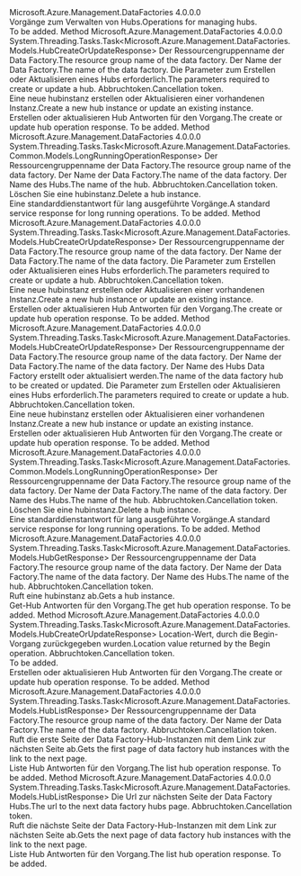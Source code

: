 <Type Name="IHubOperations" FullName="Microsoft.Azure.Management.DataFactories.Core.IHubOperations">
  <TypeSignature Language="C#" Value="public interface IHubOperations" />
  <TypeSignature Language="ILAsm" Value=".class public interface auto ansi abstract IHubOperations" />
  <TypeSignature Language="DocId" Value="T:Microsoft.Azure.Management.DataFactories.Core.IHubOperations" />
  <TypeSignature Language="VB.NET" Value="Public Interface IHubOperations" />
  <TypeSignature Language="F#" Value="type IHubOperations = interface" />
  <AssemblyInfo>
    <AssemblyName>Microsoft.Azure.Management.DataFactories</AssemblyName>
    <AssemblyVersion>4.0.0.0</AssemblyVersion>
  </AssemblyInfo>
  <Interfaces />
  <Docs>
    <summary>
            <span data-ttu-id="1c28f-101">Vorgänge zum Verwalten von Hubs.</span><span class="sxs-lookup"><span data-stu-id="1c28f-101">Operations for managing hubs.</span></span>
            </summary>
    <remarks>To be added.</remarks>
  </Docs>
  <Members>
    <Member MemberName="BeginCreateOrUpdateAsync">
      <MemberSignature Language="C#" Value="public System.Threading.Tasks.Task&lt;Microsoft.Azure.Management.DataFactories.Models.HubCreateOrUpdateResponse&gt; BeginCreateOrUpdateAsync (string resourceGroupName, string dataFactoryName, Microsoft.Azure.Management.DataFactories.Models.HubCreateOrUpdateParameters parameters, System.Threading.CancellationToken cancellationToken);" />
      <MemberSignature Language="ILAsm" Value=".method public hidebysig newslot virtual instance class System.Threading.Tasks.Task`1&lt;class Microsoft.Azure.Management.DataFactories.Models.HubCreateOrUpdateResponse&gt; BeginCreateOrUpdateAsync(string resourceGroupName, string dataFactoryName, class Microsoft.Azure.Management.DataFactories.Models.HubCreateOrUpdateParameters parameters, valuetype System.Threading.CancellationToken cancellationToken) cil managed" />
      <MemberSignature Language="DocId" Value="M:Microsoft.Azure.Management.DataFactories.Core.IHubOperations.BeginCreateOrUpdateAsync(System.String,System.String,Microsoft.Azure.Management.DataFactories.Models.HubCreateOrUpdateParameters,System.Threading.CancellationToken)" />
      <MemberSignature Language="F#" Value="abstract member BeginCreateOrUpdateAsync : string * string * Microsoft.Azure.Management.DataFactories.Models.HubCreateOrUpdateParameters * System.Threading.CancellationToken -&gt; System.Threading.Tasks.Task&lt;Microsoft.Azure.Management.DataFactories.Models.HubCreateOrUpdateResponse&gt;" Usage="iHubOperations.BeginCreateOrUpdateAsync (resourceGroupName, dataFactoryName, parameters, cancellationToken)" />
      <MemberType>Method</MemberType>
      <AssemblyInfo>
        <AssemblyName>Microsoft.Azure.Management.DataFactories</AssemblyName>
        <AssemblyVersion>4.0.0.0</AssemblyVersion>
      </AssemblyInfo>
      <ReturnValue>
        <ReturnType>System.Threading.Tasks.Task&lt;Microsoft.Azure.Management.DataFactories.Models.HubCreateOrUpdateResponse&gt;</ReturnType>
      </ReturnValue>
      <Parameters>
        <Parameter Name="resourceGroupName" Type="System.String" />
        <Parameter Name="dataFactoryName" Type="System.String" />
        <Parameter Name="parameters" Type="Microsoft.Azure.Management.DataFactories.Models.HubCreateOrUpdateParameters" />
        <Parameter Name="cancellationToken" Type="System.Threading.CancellationToken" />
      </Parameters>
      <Docs>
        <param name="resourceGroupName">
            <span data-ttu-id="1c28f-102">Der Ressourcengruppenname der Data Factory.</span><span class="sxs-lookup"><span data-stu-id="1c28f-102">The resource group name of the data factory.</span></span>
            </param>
        <param name="dataFactoryName">
            <span data-ttu-id="1c28f-103">Der Name der Data Factory.</span><span class="sxs-lookup"><span data-stu-id="1c28f-103">The name of the data factory.</span></span>
            </param>
        <param name="parameters">
            <span data-ttu-id="1c28f-104">Die Parameter zum Erstellen oder Aktualisieren eines Hubs erforderlich.</span><span class="sxs-lookup"><span data-stu-id="1c28f-104">The parameters required to create or update a hub.</span></span>
            </param>
        <param name="cancellationToken">
            <span data-ttu-id="1c28f-105">Abbruchtoken.</span><span class="sxs-lookup"><span data-stu-id="1c28f-105">Cancellation token.</span></span>
            </param>
        <summary>
            <span data-ttu-id="1c28f-106">Eine neue hubinstanz erstellen oder Aktualisieren einer vorhandenen Instanz.</span><span class="sxs-lookup"><span data-stu-id="1c28f-106">Create a new hub instance or update an existing instance.</span></span>
            </summary>
        <returns>
            <span data-ttu-id="1c28f-107">Erstellen oder aktualisieren Hub Antworten für den Vorgang.</span><span class="sxs-lookup"><span data-stu-id="1c28f-107">The create or update hub operation response.</span></span>
            </returns>
        <remarks>To be added.</remarks>
      </Docs>
    </Member>
    <Member MemberName="BeginDeleteAsync">
      <MemberSignature Language="C#" Value="public System.Threading.Tasks.Task&lt;Microsoft.Azure.Management.DataFactories.Common.Models.LongRunningOperationResponse&gt; BeginDeleteAsync (string resourceGroupName, string dataFactoryName, string hubName, System.Threading.CancellationToken cancellationToken);" />
      <MemberSignature Language="ILAsm" Value=".method public hidebysig newslot virtual instance class System.Threading.Tasks.Task`1&lt;class Microsoft.Azure.Management.DataFactories.Common.Models.LongRunningOperationResponse&gt; BeginDeleteAsync(string resourceGroupName, string dataFactoryName, string hubName, valuetype System.Threading.CancellationToken cancellationToken) cil managed" />
      <MemberSignature Language="DocId" Value="M:Microsoft.Azure.Management.DataFactories.Core.IHubOperations.BeginDeleteAsync(System.String,System.String,System.String,System.Threading.CancellationToken)" />
      <MemberSignature Language="F#" Value="abstract member BeginDeleteAsync : string * string * string * System.Threading.CancellationToken -&gt; System.Threading.Tasks.Task&lt;Microsoft.Azure.Management.DataFactories.Common.Models.LongRunningOperationResponse&gt;" Usage="iHubOperations.BeginDeleteAsync (resourceGroupName, dataFactoryName, hubName, cancellationToken)" />
      <MemberType>Method</MemberType>
      <AssemblyInfo>
        <AssemblyName>Microsoft.Azure.Management.DataFactories</AssemblyName>
        <AssemblyVersion>4.0.0.0</AssemblyVersion>
      </AssemblyInfo>
      <ReturnValue>
        <ReturnType>System.Threading.Tasks.Task&lt;Microsoft.Azure.Management.DataFactories.Common.Models.LongRunningOperationResponse&gt;</ReturnType>
      </ReturnValue>
      <Parameters>
        <Parameter Name="resourceGroupName" Type="System.String" />
        <Parameter Name="dataFactoryName" Type="System.String" />
        <Parameter Name="hubName" Type="System.String" />
        <Parameter Name="cancellationToken" Type="System.Threading.CancellationToken" />
      </Parameters>
      <Docs>
        <param name="resourceGroupName">
            <span data-ttu-id="1c28f-108">Der Ressourcengruppenname der Data Factory.</span><span class="sxs-lookup"><span data-stu-id="1c28f-108">The resource group name of the data factory.</span></span>
            </param>
        <param name="dataFactoryName">
            <span data-ttu-id="1c28f-109">Der Name der Data Factory.</span><span class="sxs-lookup"><span data-stu-id="1c28f-109">The name of the data factory.</span></span>
            </param>
        <param name="hubName">
            <span data-ttu-id="1c28f-110">Der Name des Hubs.</span><span class="sxs-lookup"><span data-stu-id="1c28f-110">The name of the hub.</span></span>
            </param>
        <param name="cancellationToken">
            <span data-ttu-id="1c28f-111">Abbruchtoken.</span><span class="sxs-lookup"><span data-stu-id="1c28f-111">Cancellation token.</span></span>
            </param>
        <summary>
            <span data-ttu-id="1c28f-112">Löschen Sie eine hubinstanz.</span><span class="sxs-lookup"><span data-stu-id="1c28f-112">Delete a hub instance.</span></span>
            </summary>
        <returns>
            <span data-ttu-id="1c28f-113">Eine standarddienstantwort für lang ausgeführte Vorgänge.</span><span class="sxs-lookup"><span data-stu-id="1c28f-113">A standard service response for long running operations.</span></span>
            </returns>
        <remarks>To be added.</remarks>
      </Docs>
    </Member>
    <Member MemberName="CreateOrUpdateAsync">
      <MemberSignature Language="C#" Value="public System.Threading.Tasks.Task&lt;Microsoft.Azure.Management.DataFactories.Models.HubCreateOrUpdateResponse&gt; CreateOrUpdateAsync (string resourceGroupName, string dataFactoryName, Microsoft.Azure.Management.DataFactories.Models.HubCreateOrUpdateParameters parameters, System.Threading.CancellationToken cancellationToken);" />
      <MemberSignature Language="ILAsm" Value=".method public hidebysig newslot virtual instance class System.Threading.Tasks.Task`1&lt;class Microsoft.Azure.Management.DataFactories.Models.HubCreateOrUpdateResponse&gt; CreateOrUpdateAsync(string resourceGroupName, string dataFactoryName, class Microsoft.Azure.Management.DataFactories.Models.HubCreateOrUpdateParameters parameters, valuetype System.Threading.CancellationToken cancellationToken) cil managed" />
      <MemberSignature Language="DocId" Value="M:Microsoft.Azure.Management.DataFactories.Core.IHubOperations.CreateOrUpdateAsync(System.String,System.String,Microsoft.Azure.Management.DataFactories.Models.HubCreateOrUpdateParameters,System.Threading.CancellationToken)" />
      <MemberSignature Language="F#" Value="abstract member CreateOrUpdateAsync : string * string * Microsoft.Azure.Management.DataFactories.Models.HubCreateOrUpdateParameters * System.Threading.CancellationToken -&gt; System.Threading.Tasks.Task&lt;Microsoft.Azure.Management.DataFactories.Models.HubCreateOrUpdateResponse&gt;" Usage="iHubOperations.CreateOrUpdateAsync (resourceGroupName, dataFactoryName, parameters, cancellationToken)" />
      <MemberType>Method</MemberType>
      <AssemblyInfo>
        <AssemblyName>Microsoft.Azure.Management.DataFactories</AssemblyName>
        <AssemblyVersion>4.0.0.0</AssemblyVersion>
      </AssemblyInfo>
      <ReturnValue>
        <ReturnType>System.Threading.Tasks.Task&lt;Microsoft.Azure.Management.DataFactories.Models.HubCreateOrUpdateResponse&gt;</ReturnType>
      </ReturnValue>
      <Parameters>
        <Parameter Name="resourceGroupName" Type="System.String" />
        <Parameter Name="dataFactoryName" Type="System.String" />
        <Parameter Name="parameters" Type="Microsoft.Azure.Management.DataFactories.Models.HubCreateOrUpdateParameters" />
        <Parameter Name="cancellationToken" Type="System.Threading.CancellationToken" />
      </Parameters>
      <Docs>
        <param name="resourceGroupName">
            <span data-ttu-id="1c28f-114">Der Ressourcengruppenname der Data Factory.</span><span class="sxs-lookup"><span data-stu-id="1c28f-114">The resource group name of the data factory.</span></span>
            </param>
        <param name="dataFactoryName">
            <span data-ttu-id="1c28f-115">Der Name der Data Factory.</span><span class="sxs-lookup"><span data-stu-id="1c28f-115">The name of the data factory.</span></span>
            </param>
        <param name="parameters">
            <span data-ttu-id="1c28f-116">Die Parameter zum Erstellen oder Aktualisieren eines Hubs erforderlich.</span><span class="sxs-lookup"><span data-stu-id="1c28f-116">The parameters required to create or update a hub.</span></span>
            </param>
        <param name="cancellationToken">
            <span data-ttu-id="1c28f-117">Abbruchtoken.</span><span class="sxs-lookup"><span data-stu-id="1c28f-117">Cancellation token.</span></span>
            </param>
        <summary>
            <span data-ttu-id="1c28f-118">Eine neue hubinstanz erstellen oder Aktualisieren einer vorhandenen Instanz.</span><span class="sxs-lookup"><span data-stu-id="1c28f-118">Create a new hub instance or update an existing instance.</span></span>
            </summary>
        <returns>
            <span data-ttu-id="1c28f-119">Erstellen oder aktualisieren Hub Antworten für den Vorgang.</span><span class="sxs-lookup"><span data-stu-id="1c28f-119">The create or update hub operation response.</span></span>
            </returns>
        <remarks>To be added.</remarks>
      </Docs>
    </Member>
    <Member MemberName="CreateOrUpdateWithRawJsonContentAsync">
      <MemberSignature Language="C#" Value="public System.Threading.Tasks.Task&lt;Microsoft.Azure.Management.DataFactories.Models.HubCreateOrUpdateResponse&gt; CreateOrUpdateWithRawJsonContentAsync (string resourceGroupName, string dataFactoryName, string hubName, Microsoft.Azure.Management.DataFactories.Models.HubCreateOrUpdateWithRawJsonContentParameters parameters, System.Threading.CancellationToken cancellationToken);" />
      <MemberSignature Language="ILAsm" Value=".method public hidebysig newslot virtual instance class System.Threading.Tasks.Task`1&lt;class Microsoft.Azure.Management.DataFactories.Models.HubCreateOrUpdateResponse&gt; CreateOrUpdateWithRawJsonContentAsync(string resourceGroupName, string dataFactoryName, string hubName, class Microsoft.Azure.Management.DataFactories.Models.HubCreateOrUpdateWithRawJsonContentParameters parameters, valuetype System.Threading.CancellationToken cancellationToken) cil managed" />
      <MemberSignature Language="DocId" Value="M:Microsoft.Azure.Management.DataFactories.Core.IHubOperations.CreateOrUpdateWithRawJsonContentAsync(System.String,System.String,System.String,Microsoft.Azure.Management.DataFactories.Models.HubCreateOrUpdateWithRawJsonContentParameters,System.Threading.CancellationToken)" />
      <MemberSignature Language="F#" Value="abstract member CreateOrUpdateWithRawJsonContentAsync : string * string * string * Microsoft.Azure.Management.DataFactories.Models.HubCreateOrUpdateWithRawJsonContentParameters * System.Threading.CancellationToken -&gt; System.Threading.Tasks.Task&lt;Microsoft.Azure.Management.DataFactories.Models.HubCreateOrUpdateResponse&gt;" Usage="iHubOperations.CreateOrUpdateWithRawJsonContentAsync (resourceGroupName, dataFactoryName, hubName, parameters, cancellationToken)" />
      <MemberType>Method</MemberType>
      <AssemblyInfo>
        <AssemblyName>Microsoft.Azure.Management.DataFactories</AssemblyName>
        <AssemblyVersion>4.0.0.0</AssemblyVersion>
      </AssemblyInfo>
      <ReturnValue>
        <ReturnType>System.Threading.Tasks.Task&lt;Microsoft.Azure.Management.DataFactories.Models.HubCreateOrUpdateResponse&gt;</ReturnType>
      </ReturnValue>
      <Parameters>
        <Parameter Name="resourceGroupName" Type="System.String" />
        <Parameter Name="dataFactoryName" Type="System.String" />
        <Parameter Name="hubName" Type="System.String" />
        <Parameter Name="parameters" Type="Microsoft.Azure.Management.DataFactories.Models.HubCreateOrUpdateWithRawJsonContentParameters" />
        <Parameter Name="cancellationToken" Type="System.Threading.CancellationToken" />
      </Parameters>
      <Docs>
        <param name="resourceGroupName">
            <span data-ttu-id="1c28f-120">Der Ressourcengruppenname der Data Factory.</span><span class="sxs-lookup"><span data-stu-id="1c28f-120">The resource group name of the data factory.</span></span>
            </param>
        <param name="dataFactoryName">
            <span data-ttu-id="1c28f-121">Der Name der Data Factory.</span><span class="sxs-lookup"><span data-stu-id="1c28f-121">The name of the data factory.</span></span>
            </param>
        <param name="hubName">
            <span data-ttu-id="1c28f-122">Der Name des Hubs Data Factory erstellt oder aktualisiert werden.</span><span class="sxs-lookup"><span data-stu-id="1c28f-122">The name of the data factory hub to be created or updated.</span></span>
            </param>
        <param name="parameters">
            <span data-ttu-id="1c28f-123">Die Parameter zum Erstellen oder Aktualisieren eines Hubs erforderlich.</span><span class="sxs-lookup"><span data-stu-id="1c28f-123">The parameters required to create or update a hub.</span></span>
            </param>
        <param name="cancellationToken">
            <span data-ttu-id="1c28f-124">Abbruchtoken.</span><span class="sxs-lookup"><span data-stu-id="1c28f-124">Cancellation token.</span></span>
            </param>
        <summary>
            <span data-ttu-id="1c28f-125">Eine neue hubinstanz erstellen oder Aktualisieren einer vorhandenen Instanz.</span><span class="sxs-lookup"><span data-stu-id="1c28f-125">Create a new hub instance or update an existing instance.</span></span>
            </summary>
        <returns>
            <span data-ttu-id="1c28f-126">Erstellen oder aktualisieren Hub Antworten für den Vorgang.</span><span class="sxs-lookup"><span data-stu-id="1c28f-126">The create or update hub operation response.</span></span>
            </returns>
        <remarks>To be added.</remarks>
      </Docs>
    </Member>
    <Member MemberName="DeleteAsync">
      <MemberSignature Language="C#" Value="public System.Threading.Tasks.Task&lt;Microsoft.Azure.Management.DataFactories.Common.Models.LongRunningOperationResponse&gt; DeleteAsync (string resourceGroupName, string dataFactoryName, string hubName, System.Threading.CancellationToken cancellationToken);" />
      <MemberSignature Language="ILAsm" Value=".method public hidebysig newslot virtual instance class System.Threading.Tasks.Task`1&lt;class Microsoft.Azure.Management.DataFactories.Common.Models.LongRunningOperationResponse&gt; DeleteAsync(string resourceGroupName, string dataFactoryName, string hubName, valuetype System.Threading.CancellationToken cancellationToken) cil managed" />
      <MemberSignature Language="DocId" Value="M:Microsoft.Azure.Management.DataFactories.Core.IHubOperations.DeleteAsync(System.String,System.String,System.String,System.Threading.CancellationToken)" />
      <MemberSignature Language="F#" Value="abstract member DeleteAsync : string * string * string * System.Threading.CancellationToken -&gt; System.Threading.Tasks.Task&lt;Microsoft.Azure.Management.DataFactories.Common.Models.LongRunningOperationResponse&gt;" Usage="iHubOperations.DeleteAsync (resourceGroupName, dataFactoryName, hubName, cancellationToken)" />
      <MemberType>Method</MemberType>
      <AssemblyInfo>
        <AssemblyName>Microsoft.Azure.Management.DataFactories</AssemblyName>
        <AssemblyVersion>4.0.0.0</AssemblyVersion>
      </AssemblyInfo>
      <ReturnValue>
        <ReturnType>System.Threading.Tasks.Task&lt;Microsoft.Azure.Management.DataFactories.Common.Models.LongRunningOperationResponse&gt;</ReturnType>
      </ReturnValue>
      <Parameters>
        <Parameter Name="resourceGroupName" Type="System.String" />
        <Parameter Name="dataFactoryName" Type="System.String" />
        <Parameter Name="hubName" Type="System.String" />
        <Parameter Name="cancellationToken" Type="System.Threading.CancellationToken" />
      </Parameters>
      <Docs>
        <param name="resourceGroupName">
            <span data-ttu-id="1c28f-127">Der Ressourcengruppenname der Data Factory.</span><span class="sxs-lookup"><span data-stu-id="1c28f-127">The resource group name of the data factory.</span></span>
            </param>
        <param name="dataFactoryName">
            <span data-ttu-id="1c28f-128">Der Name der Data Factory.</span><span class="sxs-lookup"><span data-stu-id="1c28f-128">The name of the data factory.</span></span>
            </param>
        <param name="hubName">
            <span data-ttu-id="1c28f-129">Der Name des Hubs.</span><span class="sxs-lookup"><span data-stu-id="1c28f-129">The name of the hub.</span></span>
            </param>
        <param name="cancellationToken">
            <span data-ttu-id="1c28f-130">Abbruchtoken.</span><span class="sxs-lookup"><span data-stu-id="1c28f-130">Cancellation token.</span></span>
            </param>
        <summary>
            <span data-ttu-id="1c28f-131">Löschen Sie eine hubinstanz.</span><span class="sxs-lookup"><span data-stu-id="1c28f-131">Delete a hub instance.</span></span>
            </summary>
        <returns>
            <span data-ttu-id="1c28f-132">Eine standarddienstantwort für lang ausgeführte Vorgänge.</span><span class="sxs-lookup"><span data-stu-id="1c28f-132">A standard service response for long running operations.</span></span>
            </returns>
        <remarks>To be added.</remarks>
      </Docs>
    </Member>
    <Member MemberName="GetAsync">
      <MemberSignature Language="C#" Value="public System.Threading.Tasks.Task&lt;Microsoft.Azure.Management.DataFactories.Models.HubGetResponse&gt; GetAsync (string resourceGroupName, string dataFactoryName, string hubName, System.Threading.CancellationToken cancellationToken);" />
      <MemberSignature Language="ILAsm" Value=".method public hidebysig newslot virtual instance class System.Threading.Tasks.Task`1&lt;class Microsoft.Azure.Management.DataFactories.Models.HubGetResponse&gt; GetAsync(string resourceGroupName, string dataFactoryName, string hubName, valuetype System.Threading.CancellationToken cancellationToken) cil managed" />
      <MemberSignature Language="DocId" Value="M:Microsoft.Azure.Management.DataFactories.Core.IHubOperations.GetAsync(System.String,System.String,System.String,System.Threading.CancellationToken)" />
      <MemberSignature Language="F#" Value="abstract member GetAsync : string * string * string * System.Threading.CancellationToken -&gt; System.Threading.Tasks.Task&lt;Microsoft.Azure.Management.DataFactories.Models.HubGetResponse&gt;" Usage="iHubOperations.GetAsync (resourceGroupName, dataFactoryName, hubName, cancellationToken)" />
      <MemberType>Method</MemberType>
      <AssemblyInfo>
        <AssemblyName>Microsoft.Azure.Management.DataFactories</AssemblyName>
        <AssemblyVersion>4.0.0.0</AssemblyVersion>
      </AssemblyInfo>
      <ReturnValue>
        <ReturnType>System.Threading.Tasks.Task&lt;Microsoft.Azure.Management.DataFactories.Models.HubGetResponse&gt;</ReturnType>
      </ReturnValue>
      <Parameters>
        <Parameter Name="resourceGroupName" Type="System.String" />
        <Parameter Name="dataFactoryName" Type="System.String" />
        <Parameter Name="hubName" Type="System.String" />
        <Parameter Name="cancellationToken" Type="System.Threading.CancellationToken" />
      </Parameters>
      <Docs>
        <param name="resourceGroupName">
            <span data-ttu-id="1c28f-133">Der Ressourcengruppenname der Data Factory.</span><span class="sxs-lookup"><span data-stu-id="1c28f-133">The resource group name of the data factory.</span></span>
            </param>
        <param name="dataFactoryName">
            <span data-ttu-id="1c28f-134">Der Name der Data Factory.</span><span class="sxs-lookup"><span data-stu-id="1c28f-134">The name of the data factory.</span></span>
            </param>
        <param name="hubName">
            <span data-ttu-id="1c28f-135">Der Name des Hubs.</span><span class="sxs-lookup"><span data-stu-id="1c28f-135">The name of the hub.</span></span>
            </param>
        <param name="cancellationToken">
            <span data-ttu-id="1c28f-136">Abbruchtoken.</span><span class="sxs-lookup"><span data-stu-id="1c28f-136">Cancellation token.</span></span>
            </param>
        <summary>
            <span data-ttu-id="1c28f-137">Ruft eine hubinstanz ab.</span><span class="sxs-lookup"><span data-stu-id="1c28f-137">Gets a hub instance.</span></span>
            </summary>
        <returns>
            <span data-ttu-id="1c28f-138">Get-Hub Antworten für den Vorgang.</span><span class="sxs-lookup"><span data-stu-id="1c28f-138">The get hub operation response.</span></span>
            </returns>
        <remarks>To be added.</remarks>
      </Docs>
    </Member>
    <Member MemberName="GetCreateOrUpdateStatusAsync">
      <MemberSignature Language="C#" Value="public System.Threading.Tasks.Task&lt;Microsoft.Azure.Management.DataFactories.Models.HubCreateOrUpdateResponse&gt; GetCreateOrUpdateStatusAsync (string operationStatusLink, System.Threading.CancellationToken cancellationToken);" />
      <MemberSignature Language="ILAsm" Value=".method public hidebysig newslot virtual instance class System.Threading.Tasks.Task`1&lt;class Microsoft.Azure.Management.DataFactories.Models.HubCreateOrUpdateResponse&gt; GetCreateOrUpdateStatusAsync(string operationStatusLink, valuetype System.Threading.CancellationToken cancellationToken) cil managed" />
      <MemberSignature Language="DocId" Value="M:Microsoft.Azure.Management.DataFactories.Core.IHubOperations.GetCreateOrUpdateStatusAsync(System.String,System.Threading.CancellationToken)" />
      <MemberSignature Language="F#" Value="abstract member GetCreateOrUpdateStatusAsync : string * System.Threading.CancellationToken -&gt; System.Threading.Tasks.Task&lt;Microsoft.Azure.Management.DataFactories.Models.HubCreateOrUpdateResponse&gt;" Usage="iHubOperations.GetCreateOrUpdateStatusAsync (operationStatusLink, cancellationToken)" />
      <MemberType>Method</MemberType>
      <AssemblyInfo>
        <AssemblyName>Microsoft.Azure.Management.DataFactories</AssemblyName>
        <AssemblyVersion>4.0.0.0</AssemblyVersion>
      </AssemblyInfo>
      <ReturnValue>
        <ReturnType>System.Threading.Tasks.Task&lt;Microsoft.Azure.Management.DataFactories.Models.HubCreateOrUpdateResponse&gt;</ReturnType>
      </ReturnValue>
      <Parameters>
        <Parameter Name="operationStatusLink" Type="System.String" />
        <Parameter Name="cancellationToken" Type="System.Threading.CancellationToken" />
      </Parameters>
      <Docs>
        <param name="operationStatusLink">
            <span data-ttu-id="1c28f-139">Location-Wert, durch die Begin-Vorgang zurückgegeben wurden.</span><span class="sxs-lookup"><span data-stu-id="1c28f-139">Location value returned by the Begin operation.</span></span>
            </param>
        <param name="cancellationToken">
            <span data-ttu-id="1c28f-140">Abbruchtoken.</span><span class="sxs-lookup"><span data-stu-id="1c28f-140">Cancellation token.</span></span>
            </param>
        <summary>To be added.</summary>
        <returns>
            <span data-ttu-id="1c28f-141">Erstellen oder aktualisieren Hub Antworten für den Vorgang.</span><span class="sxs-lookup"><span data-stu-id="1c28f-141">The create or update hub operation response.</span></span>
            </returns>
        <remarks>To be added.</remarks>
      </Docs>
    </Member>
    <Member MemberName="ListAsync">
      <MemberSignature Language="C#" Value="public System.Threading.Tasks.Task&lt;Microsoft.Azure.Management.DataFactories.Models.HubListResponse&gt; ListAsync (string resourceGroupName, string dataFactoryName, System.Threading.CancellationToken cancellationToken);" />
      <MemberSignature Language="ILAsm" Value=".method public hidebysig newslot virtual instance class System.Threading.Tasks.Task`1&lt;class Microsoft.Azure.Management.DataFactories.Models.HubListResponse&gt; ListAsync(string resourceGroupName, string dataFactoryName, valuetype System.Threading.CancellationToken cancellationToken) cil managed" />
      <MemberSignature Language="DocId" Value="M:Microsoft.Azure.Management.DataFactories.Core.IHubOperations.ListAsync(System.String,System.String,System.Threading.CancellationToken)" />
      <MemberSignature Language="F#" Value="abstract member ListAsync : string * string * System.Threading.CancellationToken -&gt; System.Threading.Tasks.Task&lt;Microsoft.Azure.Management.DataFactories.Models.HubListResponse&gt;" Usage="iHubOperations.ListAsync (resourceGroupName, dataFactoryName, cancellationToken)" />
      <MemberType>Method</MemberType>
      <AssemblyInfo>
        <AssemblyName>Microsoft.Azure.Management.DataFactories</AssemblyName>
        <AssemblyVersion>4.0.0.0</AssemblyVersion>
      </AssemblyInfo>
      <ReturnValue>
        <ReturnType>System.Threading.Tasks.Task&lt;Microsoft.Azure.Management.DataFactories.Models.HubListResponse&gt;</ReturnType>
      </ReturnValue>
      <Parameters>
        <Parameter Name="resourceGroupName" Type="System.String" />
        <Parameter Name="dataFactoryName" Type="System.String" />
        <Parameter Name="cancellationToken" Type="System.Threading.CancellationToken" />
      </Parameters>
      <Docs>
        <param name="resourceGroupName">
            <span data-ttu-id="1c28f-142">Der Ressourcengruppenname der Data Factory.</span><span class="sxs-lookup"><span data-stu-id="1c28f-142">The resource group name of the data factory.</span></span>
            </param>
        <param name="dataFactoryName">
            <span data-ttu-id="1c28f-143">Der Name der Data Factory.</span><span class="sxs-lookup"><span data-stu-id="1c28f-143">The name of the data factory.</span></span>
            </param>
        <param name="cancellationToken">
            <span data-ttu-id="1c28f-144">Abbruchtoken.</span><span class="sxs-lookup"><span data-stu-id="1c28f-144">Cancellation token.</span></span>
            </param>
        <summary>
            <span data-ttu-id="1c28f-145">Ruft die erste Seite der Data Factory-Hub-Instanzen mit dem Link zur nächsten Seite ab.</span><span class="sxs-lookup"><span data-stu-id="1c28f-145">Gets the first page of data factory hub instances with the link to the next page.</span></span>
            </summary>
        <returns>
            <span data-ttu-id="1c28f-146">Liste Hub Antworten für den Vorgang.</span><span class="sxs-lookup"><span data-stu-id="1c28f-146">The list hub operation response.</span></span>
            </returns>
        <remarks>To be added.</remarks>
      </Docs>
    </Member>
    <Member MemberName="ListNextAsync">
      <MemberSignature Language="C#" Value="public System.Threading.Tasks.Task&lt;Microsoft.Azure.Management.DataFactories.Models.HubListResponse&gt; ListNextAsync (string nextLink, System.Threading.CancellationToken cancellationToken);" />
      <MemberSignature Language="ILAsm" Value=".method public hidebysig newslot virtual instance class System.Threading.Tasks.Task`1&lt;class Microsoft.Azure.Management.DataFactories.Models.HubListResponse&gt; ListNextAsync(string nextLink, valuetype System.Threading.CancellationToken cancellationToken) cil managed" />
      <MemberSignature Language="DocId" Value="M:Microsoft.Azure.Management.DataFactories.Core.IHubOperations.ListNextAsync(System.String,System.Threading.CancellationToken)" />
      <MemberSignature Language="F#" Value="abstract member ListNextAsync : string * System.Threading.CancellationToken -&gt; System.Threading.Tasks.Task&lt;Microsoft.Azure.Management.DataFactories.Models.HubListResponse&gt;" Usage="iHubOperations.ListNextAsync (nextLink, cancellationToken)" />
      <MemberType>Method</MemberType>
      <AssemblyInfo>
        <AssemblyName>Microsoft.Azure.Management.DataFactories</AssemblyName>
        <AssemblyVersion>4.0.0.0</AssemblyVersion>
      </AssemblyInfo>
      <ReturnValue>
        <ReturnType>System.Threading.Tasks.Task&lt;Microsoft.Azure.Management.DataFactories.Models.HubListResponse&gt;</ReturnType>
      </ReturnValue>
      <Parameters>
        <Parameter Name="nextLink" Type="System.String" />
        <Parameter Name="cancellationToken" Type="System.Threading.CancellationToken" />
      </Parameters>
      <Docs>
        <param name="nextLink">
            <span data-ttu-id="1c28f-147">Die Url zur nächsten Seite der Data Factory Hubs.</span><span class="sxs-lookup"><span data-stu-id="1c28f-147">The url to the next data factory hubs page.</span></span>
            </param>
        <param name="cancellationToken">
            <span data-ttu-id="1c28f-148">Abbruchtoken.</span><span class="sxs-lookup"><span data-stu-id="1c28f-148">Cancellation token.</span></span>
            </param>
        <summary>
            <span data-ttu-id="1c28f-149">Ruft die nächste Seite der Data Factory-Hub-Instanzen mit dem Link zur nächsten Seite ab.</span><span class="sxs-lookup"><span data-stu-id="1c28f-149">Gets the next page of data factory hub instances with the link to the next page.</span></span>
            </summary>
        <returns>
            <span data-ttu-id="1c28f-150">Liste Hub Antworten für den Vorgang.</span><span class="sxs-lookup"><span data-stu-id="1c28f-150">The list hub operation response.</span></span>
            </returns>
        <remarks>To be added.</remarks>
      </Docs>
    </Member>
  </Members>
</Type>